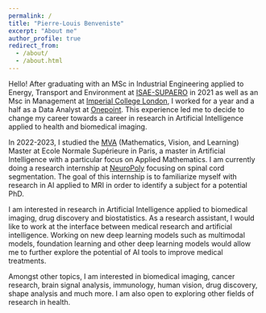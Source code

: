 ```yaml
---
permalink: /
title: "Pierre-Louis Benveniste"
excerpt: "About me"
author_profile: true
redirect_from: 
  - /about/
  - /about.html
---
```


Hello!
After graduating with an MSc in Industrial Engineering applied to Energy, Transport and Environment at [ISAE-SUPAERO](https://www.isae-supaero.fr/fr/) in 2021 as well as an Msc in Management at [Imperial College London](https://www.imperial.ac.uk/), I worked for a year and a half as a Data Analyst at [Onepoint](https://www.groupeonepoint.com/fr/). This experience led me to decide to change my career towards a career in research in Artificial Intelligence applied to health and biomedical imaging. 

In 2022-2023, I studied the [MVA](https://www.master-mva.com/) (Mathematics, Vision, and Learning) Master at Ecole Normale Supérieure in Paris, a master in Artificial Intelligence with a particular focus on Applied Mathematics. I am currently doing a research internship at [NeuroPoly](http://neuro.polymtl.ca/README.html) focusing on spinal cord segmentation. The goal of this internship is to familiarize myself with research in AI applied to MRI in order to identify a subject for a potential PhD. 

I am interested in research in Artificial Intelligence applied to biomedical imaging, drug discovery and biostatistics. As a research assistant, I would like to work at the interface between medical research and artificial intelligence. Working on new deep learning models such as multimodal models, foundation learning and other deep learning models would allow me to further explore the potential of AI tools to improve medical treatments. 

Amongst other topics, I am interested in biomedical imaging, cancer research, brain signal analysis, immunology, human vision, drug discovery, shape analysis and much more. I am also open to exploring other fields of research in health. 

